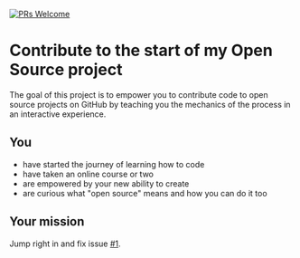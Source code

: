 [![PRs Welcome](https://img.shields.io/badge/PRs-welcome-brightgreen.svg?style=flat-square)](CONTRIBUTING.md)

# Contribute to the start of my Open Source project

The goal of this project is to empower you to contribute code to open source projects on GitHub by teaching you the mechanics of the process in an interactive experience.

## You

* have started the journey of learning how to code
* have taken an online course or two
* are empowered by your new ability to create
* are curious what "open source" means and how you can do it too

## Your mission

Jump right in and fix issue [#1](https://github.com/theoDelaporte/open-source-project-start/issues/1).

